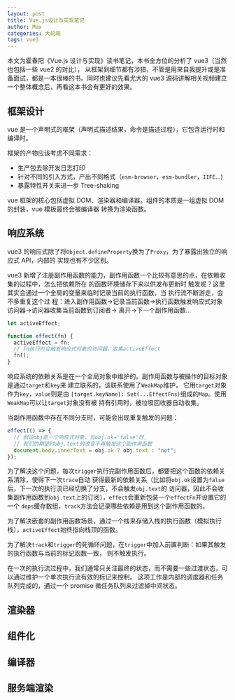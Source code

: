 ```yaml
---
layout: post
title: Vue.js设计与实现笔记
author: Max
categories: 大前端
tags: vue3
---
```


本文为霍春阳《Vue.js 设计与实现》读书笔记，本书全方位的分析了 vue3（当然也包括一些 vue2 的对比），
从框架到细节都有涉猎，不管是用来自我提升或是准备面试，都是一本很棒的书。同时也建议先看尤大的 vue3
源码讲解相关视频建立一个整体概念后，再看这本书会有更好的效果。

## 框架设计

vue 是一个声明式的框架（声明式描述结果，命令是描述过程），它包含运行时和编译时。

框架的产物应该考虑不同需求：

- 生产包去除开发日志打印
- 针对不同的引入方式，产出不同格式（`esm-browser`，`esm-bundler`，`IIFE`...)
- 暴露特性开关来进一步 Tree-shaking

vue 框架的核心包括虚拟 DOM、渲染器和编译器。组件的本质是一组虚拟 DOM 的封装，vue 模板最终会被编译器
转换为渲染函数。

## 响应系统

vue3 的响应式除了将`Object.defineProperty`换为了`Proxy`，为了暴露出独立的响应式 API，内部的
实现也有不少区别。

vue3 新增了注册副作用函数的能力，副作用函数一个比较有意思的点，在依赖收集的过程中，怎么把依赖所在
的函数环境储存下来以供发布更新时 触发呢？这里其实会通过一个全局的变量来临时记录当前的执行函数，当
执行流不断游走，会不多重复这个过
程：进入副作用函数->记录当前函数->执行函数触发响应式对象访问器->访问器收集当前函数到订阅者->
离开->下一个副作用函数...

```javascript
let activeEffect;

function effect(fn) {
  activeEffect = fn;
  // fn执行时会触发响应式对象的访问器，收集activeEffect
  fn();
}
```

响应系统的依赖关系是在一个全局对象中维护的。副作用函数与被操作的目标对象是通过`target`和`key`来
建立联系的，该联系使用了`WeakMap`维护， 它用`target`对象作为`key`，`value`则是由
`[target.keyName]: Set(...EffectFns)`组成的`Map`。使用`WeakMap`可以让`target`对象没有被
持有引用时，被垃圾回收器自动收集。

当副作用函数中存在不同分支时，可能会出现重复触发的问题：

```javascript
effect(() => {
  // 假设obj是一个响应式对象，当obj.ok='false'时，
  // 我们的期望时obj.text的改变不再触发这个副作用函数
  document.body.innerText = obj.ok ? obj.text : "not";
});
```

为了解决这个问题，每次`trigger`执行完副作用函数后，都要把这个函数的依赖关系清除，使得下一次`trace`自动
获得最新的依赖关系（比如将`obj.ok`设置为`false`后，下一次的执行流已经切换了分支，不会触发`obj.text`的
访问器，因此不会收集副作用函数到`obj.text`上的订阅），`effect`会重新包装一个`effectFn`并设置它的一个
`deps`缓存数组，`track`方法会记录哪些依赖是用到这个副作用函数的。

为了解决嵌套的副作用函数场景，通过一个栈来存储入栈的执行函数（模拟执行栈），`activeEffect`始终指向栈顶的函数。

为了解决`track`和`trigger`的死循环问题，在`trigger`中加入前置判断：如果其触发的执行函数与当前的标记函数一致，
则不触发执行。

在一次的执行流过程中，我们通常只关注最终的状态，而不需要一些过渡状态，可以通过维护一个单次执行流有效的标记来控制。
这项工作是内部的调度器和任务队列完成的，通过一个 promise 微任务队列来过滤掉中间状态。

## 渲染器

## 组件化

## 编译器

## 服务端渲染
